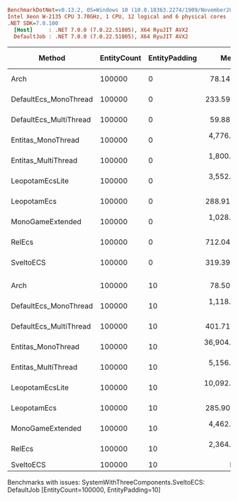 ``` ini

BenchmarkDotNet=v0.13.2, OS=Windows 10 (10.0.18363.2274/1909/November2019Update/19H2)
Intel Xeon W-2135 CPU 3.70GHz, 1 CPU, 12 logical and 6 physical cores
.NET SDK=7.0.100
  [Host]     : .NET 7.0.0 (7.0.22.51805), X64 RyuJIT AVX2
  DefaultJob : .NET 7.0.0 (7.0.22.51805), X64 RyuJIT AVX2


```
|                 Method | EntityCount | EntityPadding |         Mean |      Error |       StdDev | Ratio | RatioSD | CacheMisses/Op | Allocated | Alloc Ratio |
|----------------------- |------------ |-------------- |-------------:|-----------:|-------------:|------:|--------:|---------------:|----------:|------------:|
|                   Arch |      100000 |             0 |     78.14 μs |   0.548 μs |     0.458 μs |  0.33 |    0.00 |             33 |         - |          NA |
|  DefaultEcs_MonoThread |      100000 |             0 |    233.59 μs |   0.798 μs |     0.666 μs |  1.00 |    0.00 |             41 |         - |          NA |
| DefaultEcs_MultiThread |      100000 |             0 |     59.88 μs |   0.511 μs |     0.399 μs |  0.26 |    0.00 |             86 |         - |          NA |
|     Entitas_MonoThread |      100000 |             0 |  4,776.95 μs |  56.392 μs |    52.749 μs | 20.44 |    0.22 |        801,780 |     109 B |          NA |
|    Entitas_MultiThread |      100000 |             0 |  1,800.59 μs |   3.902 μs |     3.046 μs |  7.71 |    0.03 |        798,973 |    1155 B |          NA |
|        LeopotamEcsLite |      100000 |             0 |  3,552.39 μs |   6.349 μs |     5.939 μs | 15.21 |    0.04 |          2,191 |       5 B |          NA |
|            LeopotamEcs |      100000 |             0 |    288.91 μs |   0.578 μs |     0.513 μs |  1.24 |    0.00 |             49 |       1 B |          NA |
|       MonoGameExtended |      100000 |             0 |  1,028.00 μs |   4.134 μs |     3.866 μs |  4.40 |    0.02 |         99,811 |     163 B |          NA |
|                 RelEcs |      100000 |             0 |    712.04 μs |   6.003 μs |     5.616 μs |  3.05 |    0.03 |         67,633 |     217 B |          NA |
|              SveltoECS |      100000 |             0 |    319.39 μs |   1.050 μs |     0.982 μs |  1.37 |    0.01 |             33 |       1 B |          NA |
|                        |             |               |              |            |              |       |         |                |           |             |
|                   Arch |      100000 |            10 |     78.50 μs |   0.819 μs |     0.726 μs |  0.07 |    0.00 |             28 |         - |        0.00 |
|  DefaultEcs_MonoThread |      100000 |            10 |  1,118.10 μs |  18.650 μs |    15.574 μs |  1.00 |    0.00 |        193,674 |       3 B |        1.00 |
| DefaultEcs_MultiThread |      100000 |            10 |    401.71 μs |   4.266 μs |     3.562 μs |  0.36 |    0.01 |        174,438 |       1 B |        0.33 |
|     Entitas_MonoThread |      100000 |            10 | 36,904.37 μs | 736.621 μs | 1,677.660 μs | 33.59 |    0.97 |        683,925 |     201 B |       67.00 |
|    Entitas_MultiThread |      100000 |            10 |  5,156.75 μs | 102.659 μs |   118.222 μs |  4.62 |    0.16 |        720,776 |    1165 B |      388.33 |
|        LeopotamEcsLite |      100000 |            10 | 10,092.54 μs |  65.730 μs |    58.268 μs |  9.03 |    0.14 |        532,576 |      22 B |        7.33 |
|            LeopotamEcs |      100000 |            10 |    285.90 μs |   5.655 μs |     7.353 μs |  0.26 |    0.01 |          2,966 |       1 B |        0.33 |
|       MonoGameExtended |      100000 |            10 |  4,462.76 μs |  31.159 μs |    27.621 μs |  3.99 |    0.06 |        799,893 |     171 B |       57.00 |
|                 RelEcs |      100000 |            10 |  2,364.44 μs |  11.175 μs |     9.906 μs |  2.11 |    0.03 |        392,563 |     221 B |       73.67 |
|              SveltoECS |      100000 |            10 |           NA |         NA |           NA |     ? |       ? |              - |         - |           ? |

Benchmarks with issues:
  SystemWithThreeComponents.SveltoECS: DefaultJob [EntityCount=100000, EntityPadding=10]

